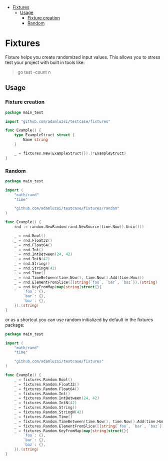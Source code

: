 <!-- START doctoc generated TOC please keep comment here to allow auto update -->
<!-- DON'T EDIT THIS SECTION, INSTEAD RE-RUN doctoc TO UPDATE -->


- [Fixtures](#fixtures)
  - [Usage](#usage)
    - [Fixture creation](#fixture-creation)
    - [Random](#random)

<!-- END doctoc generated TOC please keep comment here to allow auto update -->

# Fixtures

Fixture helps you create randomized input values.
This allows you to stress test your project with built in tools like:
> go test -count n

## Usage

### Fixture creation

```go
package main_test

import "github.com/adamluzsi/testcase/fixtures"

func Example() {
	type ExampleStruct struct {
		Name string
	}

	_ = fixtures.New(ExampleStruct{}).(*ExampleStruct)
}
```

### Random

```go
package main_test

import (
	"math/rand"
	"time"

	"github.com/adamluzsi/testcase/fixtures/random"
)

func Example() {
	rnd := random.NewRandom(rand.NewSource(time.Now().Unix()))

	_ = rnd.Bool()
	_ = rnd.Float32()
	_ = rnd.Float64()
	_ = rnd.Int()
	_ = rnd.IntBetween(24, 42)
	_ = rnd.IntN(42)
	_ = rnd.String()
	_ = rnd.StringN(42)
	_ = rnd.Time()
	_ = rnd.TimeBetween(time.Now(), time.Now().Add(time.Hour))
	_ = rnd.ElementFromSlice([]string{`foo`, `bar`, `baz`}).(string)
	_ = rnd.KeyFromMap(map[string]struct{}{
		`foo`: {},
		`bar`: {},
		`baz`: {},
	}).(string)
}
```

or as a shortcut you can use random initialized by default in the fixtures package:

```go
package main_test

import (
	"math/rand"
	"time"

	"github.com/adamluzsi/testcase/fixtures"
)

func Example() {
	_ = fixtures.Random.Bool()
	_ = fixtures.Random.Float32()
	_ = fixtures.Random.Float64()
	_ = fixtures.Random.Int()
	_ = fixtures.Random.IntBetween(24, 42)
	_ = fixtures.Random.IntN(42)
	_ = fixtures.Random.String()
	_ = fixtures.Random.StringN(42)
	_ = fixtures.Random.Time()
	_ = fixtures.Random.TimeBetween(time.Now(), time.Now().Add(time.Hour))
	_ = fixtures.Random.ElementFromSlice([]string{`foo`, `bar`, `baz`}).(string)
	_ = fixtures.Random.KeyFromMap(map[string]struct{}{
		`foo`: {},
		`bar`: {},
		`baz`: {},
	}).(string)
}
```